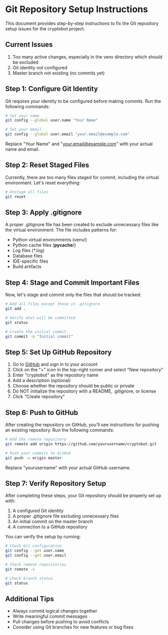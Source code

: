 # Git Repository Setup Instructions

This document provides step-by-step instructions to fix the Git repository setup issues for the cryptobot project.

## Current Issues

1. Too many active changes, especially in the venv directory which should be excluded
2. Git identity not configured
3. Master branch not existing (no commits yet)

## Step 1: Configure Git Identity

Git requires your identity to be configured before making commits. Run the following commands:

```bash
# Set your name
git config --global user.name "Your Name"

# Set your email
git config --global user.email "your.email@example.com"
```

Replace "Your Name" and "your.email@example.com" with your actual name and email.

## Step 2: Reset Staged Files

Currently, there are too many files staged for commit, including the virtual environment. Let's reset everything:

```bash
# Unstage all files
git reset
```

## Step 3: Apply .gitignore

A proper .gitignore file has been created to exclude unnecessary files like the virtual environment. The file includes patterns for:

- Python virtual environments (venv/)
- Python cache files (__pycache__/)
- Log files (*.log)
- Database files
- IDE-specific files
- Build artifacts

## Step 4: Stage and Commit Important Files

Now, let's stage and commit only the files that should be tracked:

```bash
# Add all files except those in .gitignore
git add .

# Verify what will be committed
git status

# Create the initial commit
git commit -m "Initial commit"
```

## Step 5: Set Up GitHub Repository

1. Go to [GitHub](https://github.com/) and sign in to your account
2. Click on the "+" icon in the top-right corner and select "New repository"
3. Enter "cryptobot" as the repository name
4. Add a description (optional)
5. Choose whether the repository should be public or private
6. Do NOT initialize the repository with a README, .gitignore, or license
7. Click "Create repository"

## Step 6: Push to GitHub

After creating the repository on GitHub, you'll see instructions for pushing an existing repository. Run the following commands:

```bash
# Add the remote repository
git remote add origin https://github.com/yourusername/cryptobot.git

# Push your commits to GitHub
git push -u origin master
```

Replace "yourusername" with your actual GitHub username.

## Step 7: Verify Repository Setup

After completing these steps, your Git repository should be properly set up with:

1. A configured Git identity
2. A proper .gitignore file excluding unnecessary files
3. An initial commit on the master branch
4. A connection to a GitHub repository

You can verify the setup by running:

```bash
# Check Git configuration
git config --get user.name
git config --get user.email

# Check remote repositories
git remote -v

# Check branch status
git status
```

## Additional Tips

- Always commit logical changes together
- Write meaningful commit messages
- Pull changes before pushing to avoid conflicts
- Consider using Git branches for new features or bug fixes